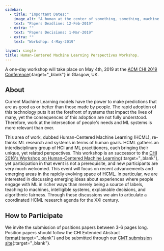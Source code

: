 ```yaml
---
sidebar:
  - title: "Important Dates:"
    image_alt: "A human at the center of something, something, machine learning."
    text: "Papers Deadline: 12-Feb-2019"
  - extra: ""
    text: "Papers Decisions: 1-Mar-2019"
  - extra: ""
    text: "Workshop: 4-May-2019"

layout: single
title: Human-Centered Machine Learning Perspectives Workshop.
---
```


A one-day workshop will take place on May 4th, 2019 at the [ACM CHI 2019 Conference](http://chi2019.acm.org){:target="\_blank"} in Glasgow, UK.

## About

Current Machine Learning models have the power to make predictions that are as good as or better than those made by people. The rapid adoption of this technology puts it at the forefront of systems that impact the lives of many, yet the consequences of this adoption are not fully understood. Therefore, work at the intersection of people's needs and ML systems is more relevant than ever.

This area of work, dubbed Human-Centered Machine Learning (HCML), re-thinks ML research and systems in terms of human goals. HCML gathers an interdisciplinary group of HCI and ML practitioners, each bringing their unique, yet related perspectives. This workshop is an successor to the [CHI 2016's Workshop on Human-Centered Machine Learning](http://hcml2016.goldsmithsdigital.com/){:target="\_blank"}, yet participation in that event is not a prerequisite, and new participants are very much welcomed. This event will focus on recent advancements and emerging areas in the rapidly evolving space of HCML. In particular, we are interested in discussing emerging ideas about experiences where people engage with ML in richer ways than merely being a source of labels, teaching to machines, intelligible systems, explainable decisions, and algorithmic fairness.
Through these discussions we aim to articulate a coordinated HCML research agenda for the XXI century.


## How to Participate

We invite the submission of positions papers between 3-6 pages long. Position papers should follow the CHI Extended Abstract [format](http://chi2019.acm.org/authors/chi-proceedings-format/){:target="\_blank"} and be submitted through our [CMT submission site](https://cmt3.research.microsoft.com/HCMLP2019){:target="\_blank"}.
